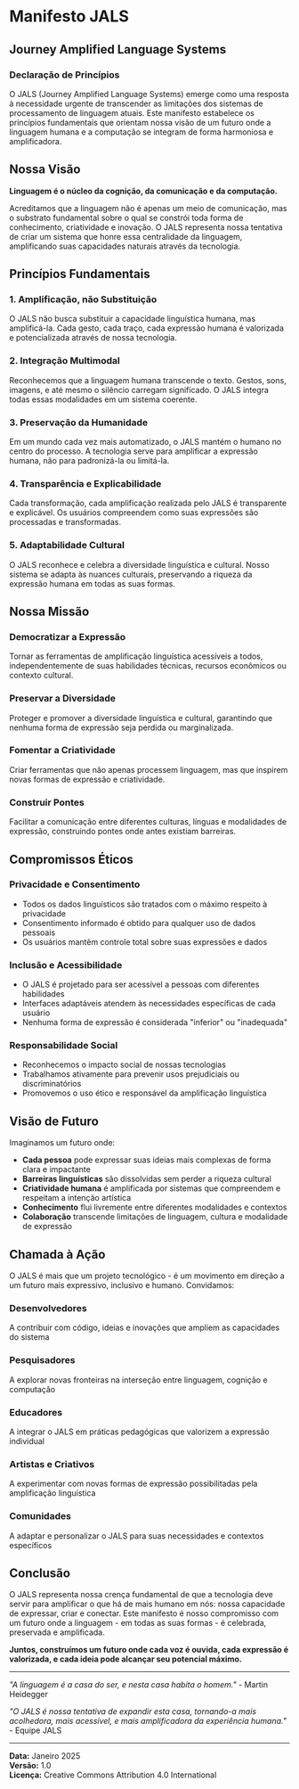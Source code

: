 # Manifesto JALS
## Journey Amplified Language Systems

### Declaração de Princípios

O JALS (Journey Amplified Language Systems) emerge como uma resposta à necessidade urgente de transcender as limitações dos sistemas de processamento de linguagem atuais. Este manifesto estabelece os princípios fundamentais que orientam nossa visão de um futuro onde a linguagem humana e a computação se integram de forma harmoniosa e amplificadora.

## Nossa Visão

**Linguagem é o núcleo da cognição, da comunicação e da computação.**

Acreditamos que a linguagem não é apenas um meio de comunicação, mas o substrato fundamental sobre o qual se constrói toda forma de conhecimento, criatividade e inovação. O JALS representa nossa tentativa de criar um sistema que honre essa centralidade da linguagem, amplificando suas capacidades naturais através da tecnologia.

## Princípios Fundamentais

### 1. **Amplificação, não Substituição**
O JALS não busca substituir a capacidade linguística humana, mas amplificá-la. Cada gesto, cada traço, cada expressão humana é valorizada e potencializada através de nossa tecnologia.

### 2. **Integração Multimodal**
Reconhecemos que a linguagem humana transcende o texto. Gestos, sons, imagens, e até mesmo o silêncio carregam significado. O JALS integra todas essas modalidades em um sistema coerente.

### 3. **Preservação da Humanidade**
Em um mundo cada vez mais automatizado, o JALS mantém o humano no centro do processo. A tecnologia serve para amplificar a expressão humana, não para padronizá-la ou limitá-la.

### 4. **Transparência e Explicabilidade**
Cada transformação, cada amplificação realizada pelo JALS é transparente e explicável. Os usuários compreendem como suas expressões são processadas e transformadas.

### 5. **Adaptabilidade Cultural**
O JALS reconhece e celebra a diversidade linguística e cultural. Nosso sistema se adapta às nuances culturais, preservando a riqueza da expressão humana em todas as suas formas.

## Nossa Missão

### Democratizar a Expressão
Tornar as ferramentas de amplificação linguística acessíveis a todos, independentemente de suas habilidades técnicas, recursos econômicos ou contexto cultural.

### Preservar a Diversidade
Proteger e promover a diversidade linguística e cultural, garantindo que nenhuma forma de expressão seja perdida ou marginalizada.

### Fomentar a Criatividade
Criar ferramentas que não apenas processem linguagem, mas que inspirem novas formas de expressão e criatividade.

### Construir Pontes
Facilitar a comunicação entre diferentes culturas, línguas e modalidades de expressão, construindo pontes onde antes existiam barreiras.

## Compromissos Éticos

### Privacidade e Consentimento
- Todos os dados linguísticos são tratados com o máximo respeito à privacidade
- Consentimento informado é obtido para qualquer uso de dados pessoais
- Os usuários mantêm controle total sobre suas expressões e dados

### Inclusão e Acessibilidade
- O JALS é projetado para ser acessível a pessoas com diferentes habilidades
- Interfaces adaptáveis atendem às necessidades específicas de cada usuário
- Nenhuma forma de expressão é considerada "inferior" ou "inadequada"

### Responsabilidade Social
- Reconhecemos o impacto social de nossas tecnologias
- Trabalhamos ativamente para prevenir usos prejudiciais ou discriminatórios
- Promovemos o uso ético e responsável da amplificação linguística

## Visão de Futuro

Imaginamos um futuro onde:

- **Cada pessoa** pode expressar suas ideias mais complexas de forma clara e impactante
- **Barreiras linguísticas** são dissolvidas sem perder a riqueza cultural
- **Criatividade humana** é amplificada por sistemas que compreendem e respeitam a intenção artística
- **Conhecimento** flui livremente entre diferentes modalidades e contextos
- **Colaboração** transcende limitações de linguagem, cultura e modalidade de expressão

## Chamada à Ação

O JALS é mais que um projeto tecnológico - é um movimento em direção a um futuro mais expressivo, inclusivo e humano. Convidamos:

### Desenvolvedores
A contribuir com código, ideias e inovações que ampliem as capacidades do sistema

### Pesquisadores
A explorar novas fronteiras na interseção entre linguagem, cognição e computação

### Educadores
A integrar o JALS em práticas pedagógicas que valorizem a expressão individual

### Artistas e Criativos
A experimentar com novas formas de expressão possibilitadas pela amplificação linguística

### Comunidades
A adaptar e personalizar o JALS para suas necessidades e contextos específicos

## Conclusão

O JALS representa nossa crença fundamental de que a tecnologia deve servir para amplificar o que há de mais humano em nós: nossa capacidade de expressar, criar e conectar. Este manifesto é nosso compromisso com um futuro onde a linguagem - em todas as suas formas - é celebrada, preservada e amplificada.

**Juntos, construímos um futuro onde cada voz é ouvida, cada expressão é valorizada, e cada ideia pode alcançar seu potencial máximo.**

---

*"A linguagem é a casa do ser, e nesta casa habita o homem."* - Martin Heidegger

*"O JALS é nossa tentativa de expandir esta casa, tornando-a mais acolhedora, mais acessível, e mais amplificadora da experiência humana."* - Equipe JALS

---

**Data:** Janeiro 2025  
**Versão:** 1.0  
**Licença:** Creative Commons Attribution 4.0 International